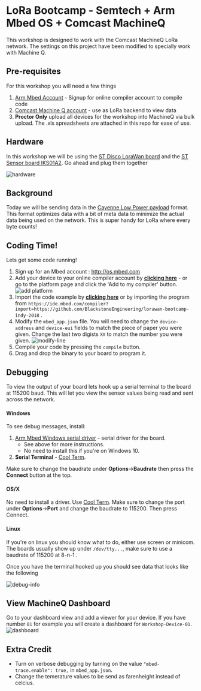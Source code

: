 # LoRa Bootcamp - Semtech + Arm Mbed OS + Comcast MachineQ

This workshop is designed to work with the Comcast MachineQ LoRa network. The settings on this project have been modified to specially work with Machine Q. 

## Pre-requisites
For this workshop you will need a few things

1. [Arm Mbed Account](http://os.mbed.com/signup) - Signup for online compiler account to compile code
1. [Comcast Machine Q account](https://mqcentral.machineq.net/) - use as LoRa backend to view data
1. **Proctor Only** upload all devices for the workshop into MachineQ via bulk upload. The .xls spreadsheets are attached in this repo for ease of use. 

## Hardware
In this workshop we will be using the [ST Disco LoraWan board](https://os.mbed.com/platforms/ST-Discovery-LRWAN1/) and the [ST Sensor board IKS01A2](https://os.mbed.com/components/X-NUCLEO-IKS01A1/). Go ahead and plug them together

![hardware](img/hardware.jpg)

## Background
Today we will be sending data in the [Cayenne Low Power payload](https://mydevices.com/cayenne/docs/lora/#lora-cayenne-low-power-payload) format. This format optimizes data with a bit of meta data to minimize the actual data being used on the network. This is super handy for LoRa where every byte counts!

## Coding Time!
Lets get some code running!

1. Sign up for an Mbed account : http://os.mbed.com
1. Add your device to your online compiler account by **[clicking here](https://os.mbed.com/platforms/ST-Discovery-LRWAN1/add/)** - or go to the platform page and click the 'Add to my compiler' button. 
    ![add platform](img/add-platform.png)
1. Import the code example by **[clicking here](http://os.mbed.com/compiler/#import:https://github.com/BlackstoneEngineering/lorawan-bootcamp-indy-2018)** or by importing the program from `https://ide.mbed.com/compiler?import=https://github.com/BlackstoneEngineering/lorawan-bootcamp-indy-2018` .
1. Modify the `mbed_app.json` file. You will need to change the `device-address` and `device-eui` fields to match the piece of paper you were given. Change the last two digists `XX` to match the number you were given.
    ![modify-line](img/modify-line.png)
1. Compile your code by pressing the `compile` button. 
1. Drag and drop the binary to your board to program it. 

## Debugging
To view the output of your board lets hook up a serial terminal to the board at 115200 baud. This will let you view the sensor values being read and sent across the network. 

#### Windows

To see debug messages, install:

1. [Arm Mbed Windows serial driver](http://os.mbed.com/media/downloads/drivers/mbedWinSerial_16466.exe) - serial driver for the board.
    * See above for more instructions.
    * No need to install this if you're on Windows 10.
1. **Serial Terminal** - [Cool Term](https://freeware.the-meiers.org/). 

Make sure to change the baudrate under **Options**->**Baudrate** then press the **Connect** button at the top. 

#### OS/X

No need to install a driver. Use [Cool Term](https://freeware.the-meiers.org/). Make sure to change the port under **Options**->**Port** and change the baudrate to 115200. Then press Connect. 

#### Linux

If you're on linux you should know what to do, either use screen or minicom. The boards usually show up under `/dev/tty...`, make sure to use a baudrate of 115200 at 8-n-1 . 

Once you have the terminal hooked up you should see data that looks like the following

![debug-info](img/debug-info.png)

## View MachineQ Dashboard
Go to your dashboard view and add a viewer for your device. If you have number `01` for example you will create a dashboard for `Workshop-Device-01`.
![dashboard](img/dashboard.png)


## Extra Credit
- Turn on verbose debugging by turning on the value `"mbed-trace.enable": true,` in  `mbed_app.json`.
- Change the temerature values to be send as farenheight instead of celcius.
